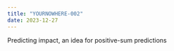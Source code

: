 ```yaml
---
title: "YOURNOWHERE-002"
date: 2023-12-27
---
```


Predicting impact, an idea for positive-sum predictions
